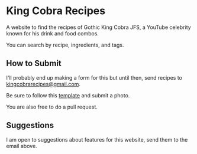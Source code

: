 # King Cobra Recipes

A website to find the recipes of Gothic King Cobra JFS, a YouTube celebrity known for his drink and food combos.

You can search by recipe, ingredients, and tags.

## How to Submit

I'll probably end up making a form for this but until then, send recipes to kingcobrarecipes@gmail.com.

Be sure to follow this [template](https://carbon.now.sh/?bg=rgba%2853%2C68%2C60%2C1%29&t=synthwave-84&wt=none&l=markdown&width=868&ds=true&dsyoff=20px&dsblur=68px&wc=true&wa=false&pv=49px&ph=56px&ln=false&fl=1&fm=Hack&fs=14px&lh=133%25&si=false&es=1x&wm=false&code=---%250Atitle%253A%2520%2522Valentine%27s%2520Day%2520Special%25202023%2522%250AcreatedOn%253A%2520%2522Feb%25207%252C%25202023%2522%250Adescription%253A%2520%2522This%2520snazzy%2520little%2520drink%2520combo%2520will%2520have%2520the%2520of-age%2520Goth%2520Chicks%2520swooning%21%2522%250AsubmittedBy%253A%2520%2522viperdude90%2522%250Atags%253A%250A%2520%2520%255B%2522drink%2520combo%2522%252C%2520%2522champagne%2522%252C%2520%2522soda%2522%252C%2520%2522tequila%2522%252C%2520%2522vodka%2522%252C%2520%2522rum%2522%252C%2520%2522curdling%2522%255D%250Alink%253A%2520%2522https%253A%252F%252Fwww.youtube.com%252Fwatch%253Fv%253DbSGMESOT67M%2526t%253D35s%2526ab_channel%253DKingCobraJFS%2522%250Aingredients%253A%250A%2520%2520%255B%2522korbel%2520california%2520champagne%2520sweet%2520ros%25C3%25A9%2522%252C%2520%2522jose%2520cuervo%2520gold%2520tequila%2522%255D%250A---%250A%250ASpending%2520Valentine%27s%2520day%2520alone%2520or%252C%2520if%2520you%27re%2520lucky%2520enough%252C%2520with%2520your%2520of-age%252C%2520alive%252C%2520cis-gendered%252C%250Aconsenting%252C%2520non-related%2520girlfriend%253F%2520This%2520potent%2520drink%2520combo%2520will%2520get%2520you%2520lucky%2520with%2520yourself%2520and%2520others%21%250A%250A%2523%2523%2520Ingredients%250A%250A-%2520Korbel%2520California%2520Champagne%2520Sweet%2520Ros%25C3%25A9%250A%250A-%2520Jose%2520Cuervo%2520Gold%2520Tequila%250A%250A-%2520faygo%2520fireworks%2520soda%2520pop%250A%250A-%252099%2520Proof%2520Blackberry%2520shooter%250A%250A-%2520Kinky%2520Pink%2520shooter%250A%250A-%2520Menthol%2520Mint%2520shooter%250A%250A-%2520rum%2520shooter%250A%250A-%2520vodka%2520shooter%250A%250A-%2520peach%2520shooter%250A%250A-%2520kinky%2520aloha%250A%250A-%2520hot%2520jerky%2520stick%250A%250A%2523%2523%2520Instructions%250A%250A1.%2520Pour%2520the%2520Korbel%2520Champagne%2520into%2520your%2520couldron%252C%2520tilt%2520it%2520just%2520like%2520you%27re%2520pouring%2520a%2520beer%250A%250A2.%2520A%2520splash%2520of%2520Faygo%2520firework.%250A%250A3.%2520Pour%2520a%2520splash%2520of%2520each%2520shooter.%250A%250A4.%2520Some%2520of%2520these%2520shooters%2520are%2520creamy%2520so%2520they%2520might%2520curdle%2520a%2520litte%2520bit.%250A%250A5.%2520Splash%2520of%2520tequila%250A%250A6.%2520Add%2520hot%2520jerky%2520stick%2520as%2520a%2520condiment%2520like%2520they%2520do%2520with%2520Bloody%2520Marys.%250A) and submit a photo.

You are also free to do a pull request.

## Suggestions

I am open to suggestions about features for this website, send them to the email above.
